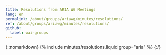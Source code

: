 ```yaml
---
title: Resolutions from ARIA WG Meetings
lang: en
permalink: /about/groups/ariawg/minutes/resolutions/
ref: /about/groups/ariawg/minutes/resolutions/
github:
  label: wai-groups
---
```


{::nomarkdown}
{% include minutes/resolutions.liquid group="aria" %}
{:/}